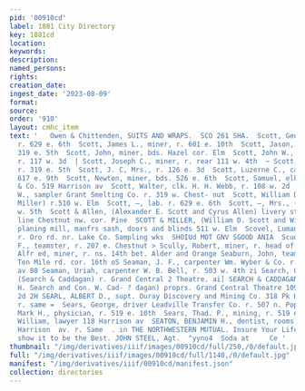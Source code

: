 ```yaml
---
pid: '00910cd'
label: 1881 City Directory
key: 1881cd
location: 
keywords: 
description: 
named_persons: 
rights: 
creation_date: 
ingest_date: '2023-08-09'
format: 
source: 
order: '910'
layout: cmhc_item
text: '   Owen & Chittenden, SUITS AND WRAPS.  SCO 261 SHA.  Scott, George, carpenter,
  r. 629 e. 6th  Scott, James L., miner, r. 601 e. 10th  Scott, Jason, mining, r.
  319 e. 5th  Scott, John, miner, bds. Hazel cor. Elm  Scott, John W., printer Chronicle
  r. 117 w. 3d  | Scott, Joseph C., miner, r. rear 111 w. 4th  ~ Scott, J., miner,
  r. 319 e. 5th  Scott, J. C, Mrs., r. 126 e. 3d  Scott, Luzerne C., carpenter, r.
  617 e. 9th  Scott, Newton, miner, bds. 526 e. 6th  Scott, Samuel, elk. Siegel, Kern
  & Co. 519 Harrison av  Scott, Walter, clk. H. H. Webb, r. 108 w. 2d  Scott, Warren
  W., sampler Grant Smelting Co. r. 319 w. Chest- nut  Scott, William D., (Scott &
  Miller) r.510 w. Elm  Scott, —, lab. r. 629 e. 6th  Scott, —, Mrs., (col’d) r. 137
  w. 5th  Scott & Allen, (Alexander E. Scott and Cyrus Allen) livery stable and omnibus
  line Chestnut nw. cor. Pine  SCOTT & MILLER, (William D. Scott and William H. Miller)
  planing mill, manfrs sash, doors and blinds 511 w. Elm  Scovel, Luman W., miner,
  r. Oro rd. nr. Lake Co. Sampling wks  SHOIUd MOT GNV SGOOD ANIA  Scudder, Benjamin
  F., teamster, r. 207 e. Chestnut > Scully, Robert, miner, r. head of e. 9th H Seabrook,
  Alfr ed, miner, r. ns. 14th bet. Alder and Orange Seaburn, John, teamster, bds.
  Ten Mile rd. cor. 16th oS Seaman, J. F., carpenter Wm. Wyber & Co. r. 122 s. Toledo
  av 80 Seaman, Uriah, carpenter W. B. Bell, r. 503 w. 4th zi Search, Charles H.,
  (Search & Caddagan) r. Grand Central 2 Theatre. ai] SEARCH & CADDAGAN, (Charles
  H. Search and Con. W. Cad- ? dagan) proprs. Grand Central Theatre 109 to 111 w.
  2d 2H SEARL, ALBERT D., supt. Ouray Discovery and Mining Co. 318 Pk Harrison av.
  r. same =  Sears, George, driver Leadville Transfer Co. r. 507 n. Poplar Sears,
  Mark H., physician, r. 519 e. 10th  Sears, Thad. P., mining, r. 519 e. 10th -  Sears,
  William, lawyer 118 Harrison av  SEATON, BENJAMIN H., dentist, rooms 6 and 7, 502
  Harrison  av. r. Same  . in THE NORTHWESTERN MUTUAL. Insure Your Life Statistics
  show it to be the Best. JOHN STEEL, Agt.  "yyno4  Soda at     Ce '
thumbnail: "/img/derivatives/iiif/images/00910cd/full/250,/0/default.jpg"
full: "/img/derivatives/iiif/images/00910cd/full/1140,/0/default.jpg"
manifest: "/img/derivatives/iiif/00910cd/manifest.json"
collection: directories
---
```

